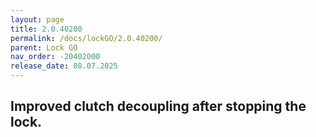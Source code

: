 ```yaml
---
layout: page
title: 2.0.40200
permalink: /docs/lockGO/2.0.40200/
parent: Lock GO
nav_order: -20402000
release_date: 08.07.2025
---
```


## Improved clutch decoupling after stopping the lock.
